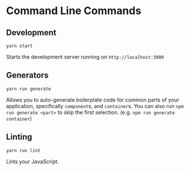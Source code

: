 # Command Line Commands

## Development

```Shell
yarn start
```

Starts the development server running on `http://localhost:3000`


## Generators

```Shell
yarn run generate
```

Allows you to auto-generate boilerplate code for common parts of your
application, specifically `component`s, and `container`s. You can
also run `npm run generate <part>` to skip the first selection. (e.g. `npm run
generate container`)

## Linting

```Shell
yarn run lint
```

Lints your JavaScript.


